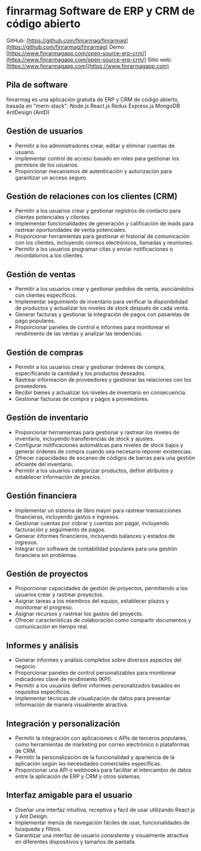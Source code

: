 # finrarmag Software de ERP y CRM de código abierto

GitHub: [https://github.com/finrarmag/finrarmag](https://github.com/finrarmag/finrarmag)
Demo: [https://www.finrarmagapp.com/open-source-erp-crm/](https://www.finrarmagapp.com/open-source-erp-crm/)
Sitio web: [https://www.finrarmagapp.com](https://www.finrarmagapp.com)

## Pila de software

finrarmag es una aplicación gratuita de ERP y CRM de código abierto, basada en "mern-stack": Node.js React.js Redux Express.js MongoDB AntDesign (AntD)

## Gestión de usuarios

- Permitir a los administradores crear, editar y eliminar cuentas de usuario.
- Implementar control de acceso basado en roles para gestionar los permisos de los usuarios.
- Proporcionar mecanismos de autenticación y autorización para garantizar un acceso seguro.

## Gestión de relaciones con los clientes (CRM)

- Permitir a los usuarios crear y gestionar registros de contacto para clientes potenciales y clientes.
- Implementar funcionalidades de generación y calificación de leads para rastrear oportunidades de venta potenciales.
- Proporcionar herramientas para gestionar el historial de comunicación con los clientes, incluyendo correos electrónicos, llamadas y reuniones.
- Permitir a los usuarios programar citas y enviar notificaciones o recordatorios a los clientes.

## Gestión de ventas

- Permitir a los usuarios crear y gestionar pedidos de venta, asociándolos con clientes específicos.
- Implementar seguimiento de inventario para verificar la disponibilidad de productos y actualizar los niveles de stock después de cada venta.
- Generar facturas y gestionar la integración de pagos con pasarelas de pago populares.
- Proporcionar paneles de control e informes para monitorear el rendimiento de las ventas y analizar las tendencias.

## Gestión de compras

- Permitir a los usuarios crear y gestionar órdenes de compra, especificando la cantidad y los productos deseados.
- Rastrear información de proveedores y gestionar las relaciones con los proveedores.
- Recibir bienes y actualizar los niveles de inventario en consecuencia.
- Gestionar facturas de compra y pagos a proveedores.

## Gestión de inventario

- Proporcionar herramientas para gestionar y rastrear los niveles de inventario, incluyendo transferencias de stock y ajustes.
- Configurar notificaciones automáticas para niveles de stock bajos y generar órdenes de compra cuando sea necesario reponer existencias.
- Ofrecer capacidades de escaneo de códigos de barras para una gestión eficiente del inventario.
- Permitir a los usuarios categorizar productos, definir atributos y establecer información de precios.

## Gestión financiera

- Implementar un sistema de libro mayor para rastrear transacciones financieras, incluyendo gastos e ingresos.
- Gestionar cuentas por cobrar y cuentas por pagar, incluyendo facturación y seguimiento de pagos.
- Generar informes financieros, incluyendo balances y estados de ingresos.
- Integrar con software de contabilidad populares para una gestión financiera sin problemas.

## Gestión de proyectos

- Proporcionar capacidades de gestión de proyectos, permitiendo a los usuarios crear y rastrear proyectos.
- Asignar tareas a los miembros del equipo, establecer plazos y monitorear el progreso.
- Asignar recursos y rastrear los gastos del proyecto.
- Ofrecer características de colaboración como compartir documentos y comunicación en tiempo real.

## Informes y análisis

- Generar informes y análisis completos sobre diversos aspectos del negocio.
- Proporcionar paneles de control personalizables para monitorear indicadores clave de rendimiento (KPI).
- Permitir a los usuarios definir informes personalizados basados en requisitos específicos.
- Implementar técnicas de visualización de datos para presentar información de manera visualmente atractiva.

## Integración y personalización

- Permitir la integración con aplicaciones o APIs de terceros populares, como herramientas de marketing por correo electrónico o plataformas de CRM.
- Permitir la personalización de la funcionalidad y apariencia de la aplicación según las necesidades comerciales específicas.
- Proporcionar una API o webhooks para facilitar el intercambio de datos entre la aplicación de ERP y CRM y otros sistemas.

## Interfaz amigable para el usuario

- Diseñar una interfaz intuitiva, receptiva y fácil de usar utilizando React.js y Ant Design.
- Implementar menús de navegación fáciles de usar, funcionalidades de búsqueda y filtros.
- Garantizar una interfaz de usuario consistente y visualmente atractiva en diferentes dispositivos y tamaños de pantalla.
